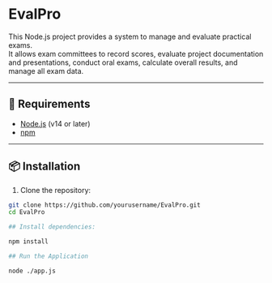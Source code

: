 # EvalPro

This Node.js project provides a system to manage and evaluate practical exams.  
It allows exam committees to record scores, evaluate project documentation and presentations, conduct oral exams, calculate overall results, and manage all exam data.

---

## 🧰 Requirements

- [Node.js](https://nodejs.org/) (v14 or later)  
- [npm](https://www.npmjs.com/)  

---

## 📦 Installation

1. Clone the repository:

```bash
git clone https://github.com/yourusername/EvalPro.git
cd EvalPro                                           

## Install dependencies:

npm install

## Run the Application

node ./app.js
